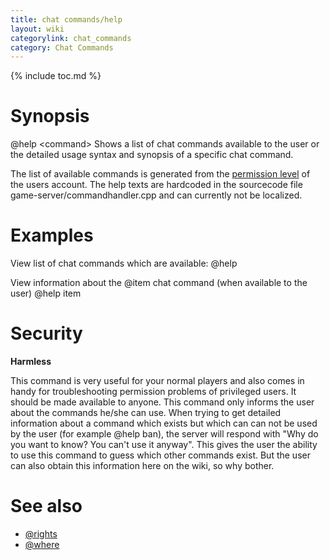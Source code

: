 ```yaml
---
title: chat commands/help
layout: wiki
categorylink: chat_commands
category: Chat Commands
---
```

{% include toc.md %}
#  Synopsis
  @help &lt;command&gt;
Shows a list of chat commands available to the user or the detailed usage syntax and synopsis of a specific chat command.

The list of available commands is generated from the [permission level](../permissions.xml.html) of the users account. The help texts are hardcoded in the sourcecode file game-server/commandhandler.cpp and can currently not be localized.

#  Examples

View list of chat commands which are available:
  @help

View information about the @item chat command (when available to the user)
  @help item

#  Security

**Harmless**

This command is very useful for your normal players and also comes in handy for troubleshooting permission problems of privileged users. It should be made available to anyone. This command only informs the user about the commands he/she can use. When trying to get detailed information about a command which exists but which can can not be used by the user (for example @help ban), the server will respond with "Why do you want to know? You can't use it anyway". This gives the user the ability to use this command to guess which other commands exist. But the user can also obtain this information here on the wiki, so why bother.

#  See also
 * [@rights](rights.html)
 * [@where](where.html)
